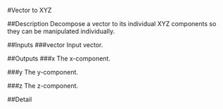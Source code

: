 #Vector to XYZ

##Description
Decompose a vector to its individual XYZ components so they can be manipulated individually.

##Inputs
###vector
Input vector.

##Outputs
###x
The x-component.

###y
The y-component.

###z
The z-component.

##Detail

